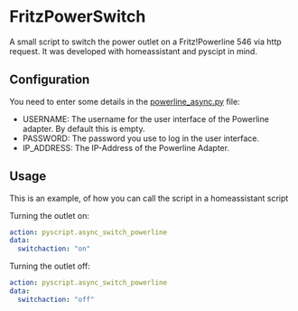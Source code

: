 # FritzPowerSwitch
A small script to switch the power outlet on a Fritz!Powerline 546 via http request. It was developed with homeassistant and pyscipt in mind.

## Configuration

You need to enter some details in the [powerline_async.py](./powerline_async.py) file:

- USERNAME: The username for the user interface of the Powerline adapter. By default this is empty.
- PASSWORD: The password you use to log in the user interface.
- IP_ADDRESS: The IP-Address of the Powerline Adapter.

## Usage

This is an example, of how you can call the script in a homeassistant script

Turning the outlet on:
```Yaml
action: pyscript.async_switch_powerline
data:
  switchaction: "on"
```

Turning the outlet off:
```Yaml
action: pyscript.async_switch_powerline
data:
  switchaction: "off"
```
